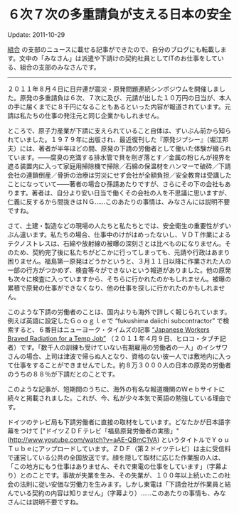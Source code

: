 ６次７次の多重請負が支える日本の安全
=====

Update: 2011-10-29

[組合](https://computer-union.jp/) の支部のニュースに載せる記事ができたので、自分のブログにも転載します。文中の「みなさん」は派遣や下請けの契約社員としてITのお仕事をしている、組合の支部のみなさんです。

-------

２０１１年８月４日に日弁連が震災・原発問題連続シンポジウムを開催しました。原発の多重請負は６次、７次に及び、元請が出した１０万円の日当が、本人の手に届くまでに８千円になることもあるといった内容が報道されています。元請は私たちの仕事の発注元と同じ企業かもしれません。

ところで、原子力産業が下請に支えられていること自体は、ずいぶん前から知られていました。１９７９年に出版され、最近復刊した『原発ジプシー』（堀江邦夫）には、著者が半年ほどの間、原発の下請の労働者として働いた体験が綴られています。――腐臭の充満する排水管で貝を削ぎ落とす／金属の粉じんが視界を遮る装置内に入って家庭用掃除機で掃除／石綿の保温材をハンマーで破砕／下請会社の連鎖倒産／骨折の治療は労災にせず会社が全額負担／安全教育は受講したことになっていて――著者の場合ひ孫請あたりですが、さらにその下の会社もあります。著者は、自分より安い日当で働くその会社の人を不思議に思いますが、仁義に反するから間抜きはＮＧ……このあたりの事情は、みなさんには説明不要ですね。

さて、土建・製造などの現場の人たちと私たちとでは、安全衛生の重要性がずいぶん違います。私たちの場合、仕事中のけがはめったないし、ＶＤＴ作業によるテクノストレスは、石綿や放射線の被曝の深刻さとは比べものになりません。そのため、契約完了後に私たちがどこかに行ってしまっても、元請や行政はあまり困りません。福島第一原発はどうかというと、３月１１日以降に作業された人の一部の行方がつかめず、検査等々ができないという報道がありました。他の原発も次々に検査に入っていますから、そちらに行かれたのかもしれません。被曝の累積で原発の仕事ができなくなり、他の仕事を探しに行かれたのかもしれません。

このような下請の労働者のことは、国内よりも海外で詳しく報じられています。例えば英語に設定したＧｏｏｇｌｅで “fukushima daiichi subcontractor” で検索すると、６番目はニューヨーク・タイムズの記事 [“Japanese Workers Braved Radiation for a Temp Job”](http://www.nytimes.com/2011/04/10/world/asia/10workers.html?pagewanted=all) （２０１１年４月９日、ヒロコ・タブチ記者）です。「数千人の訓練も受けていない有期雇用の労働者の一人」のイシザワさんの場合、上司は津波で帰らぬ人となり、資格のない彼一人では敷地内に入って仕事をすることができませんでした。約８万３０００人の日本の原発の労働者のうちの８８％が下請だとのことです。

このような記事が、短期間のうちに、海外の有名な報道機関のＷｅｂサイトに続々と掲載されました。これが、今、私が少々本気で英語の勉強している理由です。

ドイツのテレビ局も下請労働者に直接の取材をしています。どなたかが日本語字幕をつけて ["ドイツＺＤＦテレビ「福島原発労働者の実態」"(http://www.youtube.com/watch?v=aAE-QBmC1VA) というタイトルでＹｏｕＴｕｂｅにアップロードしています。ＺＤＦ（第２ドイツテレビ）は主に受信料で運営している公共の全国放送です。顔を隠して取材に応じた作業服の人は、「この地方にもう仕事はありません、それで東電の仕事をしています」（字幕より）とのことです。事故が失業を生み、その失業が、１００年以上続いたこの社会の法則に従い安価な労働力を生みます。しかし東電は「下請会社が作業員と結んでいる契約の内容は知りません」（字幕より）……このあたりの事情も、みなさんには説明不要ですね。
